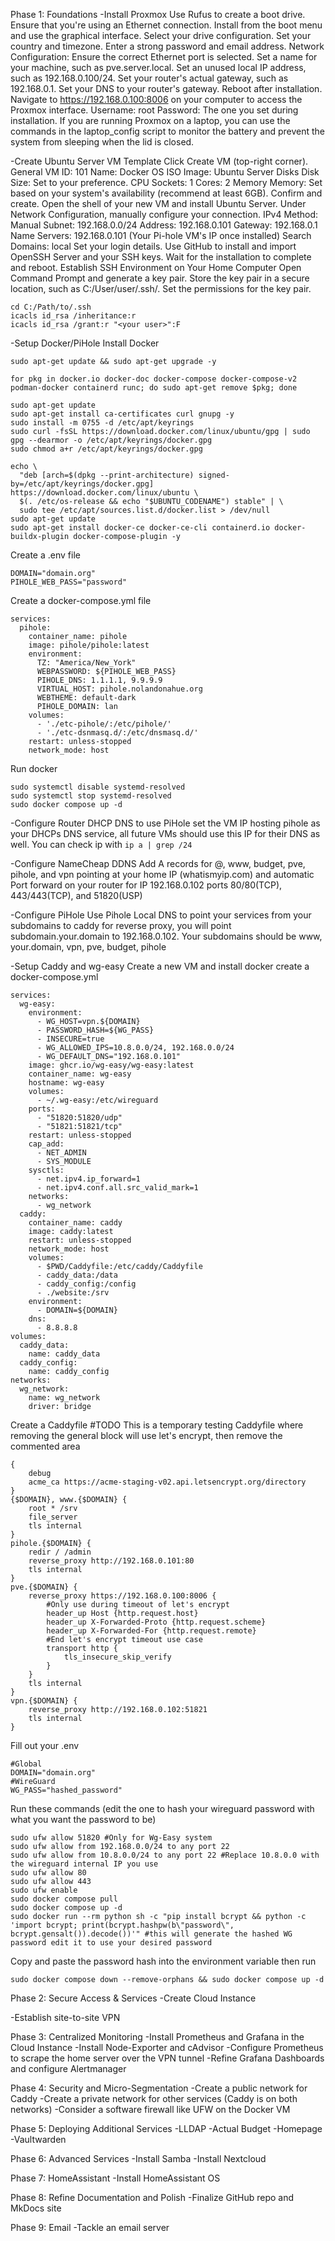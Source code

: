 Phase 1: Foundations
-Install Proxmox
Use Rufus to create a boot drive.
Ensure that you're using an Ethernet connection.
Install from the boot menu and use the graphical interface.
Select your drive configuration.
Set your country and timezone.
Enter a strong password and email address.
Network Configuration:
Ensure the correct Ethernet port is selected.
Set a name for your machine, such as pve.server.local.
Set an unused local IP address, such as 192.168.0.100/24.
Set your router's actual gateway, such as 192.168.0.1.
Set your DNS to your router's gateway.
Reboot after installation.
Navigate to https://192.168.0.100:8006 on your computer to access the Proxmox interface.
Username: root
Password: The one you set during installation.
If you are running Proxmox on a laptop, you can use the commands in the laptop_config script to monitor the battery and prevent the system from sleeping when the lid is closed.

-Create Ubuntu Server VM Template
Click Create VM (top-right corner).
General
VM ID: 101
Name: Docker
OS
ISO Image: Ubuntu Server
Disks
Disk Size: Set to your preference.
CPU
Sockets: 1
Cores: 2
Memory
Memory: Set based on your system's availability (recommend at least 6GB).
Confirm and create.
Open the shell of your new VM and install Ubuntu Server.
Under Network Configuration, manually configure your connection.
IPv4 Method: Manual
Subnet: 192.168.0.0/24
Address: 192.168.0.101
Gateway: 192.168.0.1
Name Servers: 192.168.0.101 (Your Pi-hole VM's IP once installed)
Search Domains: local
Set your login details.
Use GitHub to install and import OpenSSH Server and your SSH keys.
Wait for the installation to complete and reboot.
Establish SSH Environment on Your Home Computer
Open Command Prompt and generate a key pair.
Store the key pair in a secure location, such as C:/User/user/.ssh/.
Set the permissions for the key pair.
```
cd C:/Path/to/.ssh
icacls id_rsa /inheritance:r
icacls id_rsa /grant:r "<your user>":F
```

-Setup Docker/PiHole
Install Docker
```
sudo apt-get update && sudo apt-get upgrade -y

for pkg in docker.io docker-doc docker-compose docker-compose-v2 podman-docker containerd runc; do sudo apt-get remove $pkg; done

sudo apt-get update
sudo apt-get install ca-certificates curl gnupg -y
sudo install -m 0755 -d /etc/apt/keyrings
sudo curl -fsSL https://download.docker.com/linux/ubuntu/gpg | sudo gpg --dearmor -o /etc/apt/keyrings/docker.gpg
sudo chmod a+r /etc/apt/keyrings/docker.gpg

echo \
  "deb [arch=$(dpkg --print-architecture) signed-by=/etc/apt/keyrings/docker.gpg] https://download.docker.com/linux/ubuntu \
  $(. /etc/os-release && echo "$UBUNTU_CODENAME") stable" | \
  sudo tee /etc/apt/sources.list.d/docker.list > /dev/null
sudo apt-get update
sudo apt-get install docker-ce docker-ce-cli containerd.io docker-buildx-plugin docker-compose-plugin -y
```
Create a .env file
```
DOMAIN="domain.org"
PIHOLE_WEB_PASS="password"
```
Create a docker-compose.yml file
```
services:
  pihole:
    container_name: pihole
    image: pihole/pihole:latest
    environment:
      TZ: "America/New_York"
      WEBPASSWORD: ${PIHOLE_WEB_PASS}
      PIHOLE_DNS: 1.1.1.1, 9.9.9.9
      VIRTUAL_HOST: pihole.nolandonahue.org
      WEBTHEME: default-dark
      PIHOLE_DOMAIN: lan
    volumes:
      - './etc-pihole/:/etc/pihole/'
      - './etc-dsnmasq.d/:/etc/dnsmasq.d/'
    restart: unless-stopped
    network_mode: host
```
Run docker
```
sudo systemctl disable systemd-resolved
sudo systemctl stop systemd-resolved
sudo docker compose up -d
```

-Configure Router DHCP DNS to use PiHole
set the VM IP hosting pihole as your DHCPs DNS service, all future VMs should use this IP for their DNS as well. You can check ip with `ip a | grep /24`

-Configure NameCheap DDNS
Add A records for @, www, budget, pve, pihole, and vpn pointing at your home IP (whatismyip.com) and automatic
Port forward on your router for IP 192.168.0.102 ports 80/80(TCP), 443/443(TCP), and 51820(USP)

-Configure PiHole
Use Pihole Local DNS to point your services from your subdomains to caddy for reverse proxy, you will point subdomain.your.domain to 192.168.0.102. Your subdomains should be www, your.domain, vpn, pve, budget, pihole

-Setup Caddy and wg-easy
Create a new VM and install docker
create a docker-compose.yml
```
services:
  wg-easy:
    environment:
      - WG_HOST=vpn.${DOMAIN}
      - PASSWORD_HASH=${WG_PASS}
      - INSECURE=true
      - WG_ALLOWED_IPS=10.8.0.0/24, 192.168.0.0/24
      - WG_DEFAULT_DNS="192.168.0.101"
    image: ghcr.io/wg-easy/wg-easy:latest
    container_name: wg-easy
    hostname: wg-easy
    volumes:
      - ~/.wg-easy:/etc/wireguard
    ports:
      - "51820:51820/udp"
      - "51821:51821/tcp"
    restart: unless-stopped
    cap_add:
      - NET_ADMIN
      - SYS_MODULE
    sysctls:
      - net.ipv4.ip_forward=1
      - net.ipv4.conf.all.src_valid_mark=1
    networks:
      - wg_network
  caddy:
    container_name: caddy
    image: caddy:latest
    restart: unless-stopped
    network_mode: host
    volumes:
      - $PWD/Caddyfile:/etc/caddy/Caddyfile
      - caddy_data:/data
      - caddy_config:/config
      - ./website:/srv
    environment:
      - DOMAIN=${DOMAIN}
    dns:  
      - 8.8.8.8
volumes:
  caddy_data:
    name: caddy_data
  caddy_config:
    name: caddy_config
networks:
  wg_network:
    name: wg_network
    driver: bridge
```
Create a Caddyfile #TODO This is a temporary testing Caddyfile where removing the general block will use let's encrypt, then remove the commented area
```
{
    debug
    acme_ca https://acme-staging-v02.api.letsencrypt.org/directory
}
{$DOMAIN}, www.{$DOMAIN} {
    root * /srv
    file_server
    tls internal
}
pihole.{$DOMAIN} {
    redir / /admin
    reverse_proxy http://192.168.0.101:80
    tls internal
}
pve.{$DOMAIN} {
    reverse_proxy https://192.168.0.100:8006 {
        #Only use during timeout of let's encrypt
        header_up Host {http.request.host}
        header_up X-Forwarded-Proto {http.request.scheme}
        header_up X-Forwarded-For {http.request.remote}
        #End let's encrypt timeout use case
        transport http {
            tls_insecure_skip_verify
        }
    }
    tls internal
}
vpn.{$DOMAIN} {
    reverse_proxy http://192.168.0.102:51821
    tls internal
}
```
Fill out your .env
```
#Global
DOMAIN="domain.org"
#WireGuard
WG_PASS="hashed_password"
```
Run these commands (edit the one to hash your wireguard password with what you want the password to be)
```
sudo ufw allow 51820 #Only for Wg-Easy system
sudo ufw allow from 192.168.0.0/24 to any port 22
sudo ufw allow from 10.8.0.0/24 to any port 22 #Replace 10.8.0.0 with the wireguard internal IP you use
sudo ufw allow 80
sudo ufw allow 443
sudo ufw enable
sudo docker compose pull
sudo docker compose up -d
sudo docker run --rm python sh -c "pip install bcrypt && python -c 'import bcrypt; print(bcrypt.hashpw(b\"password\", bcrypt.gensalt()).decode())'" #this will generate the hashed WG password edit it to use your desired password
```
Copy and paste the password hash into the environment variable then run
```
sudo docker compose down --remove-orphans && sudo docker compose up -d
```
Phase 2: Secure Access & Services
-Create Cloud Instance

-Establish site-to-site VPN

Phase 3: Centralized Monitoring
-Install Prometheus and Grafana in the Cloud Instance
-Install Node-Exporter and cAdvisor
-Configure Prometheus to scrape the home server over the VPN tunnel
-Refine Grafana Dashboards and configure Alertmanager

Phase 4: Security and Micro-Segmentation
-Create a public network for Caddy
-Create a private network for other services (Caddy is on both networks)
-Consider a software firewall like UFW on the Docker VM

Phase 5: Deploying Additional Services
-LLDAP
-Actual Budget
-Homepage
-Vaultwarden

Phase 6: Advanced Services
-Install Samba
-Install Nextcloud

Phase 7: HomeAssistant
-Install HomeAssistant OS

Phase 8: Refine Documentation and Polish
-Finalize GitHub repo and MkDocs site

Phase 9: Email
-Tackle an email server

